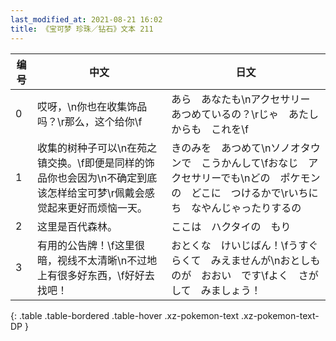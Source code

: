 ```yaml
---
last_modified_at: 2021-08-21 16:02
title: 《宝可梦 珍珠／钻石》文本 211
---
```

| 编号 | 中文 | 日文 |
| ---- | ---- | ---- |
| 0 | 哎呀，\n你也在收集饰品吗？\r那么，这个给你\f | あら　あなたも\nアクセサリー　あつめているの？\rじゃ　あたしからも　これを\f |
| 1 | 收集的树种子可以\n在苑之镇交换。\f即便是同样的饰品你也会因为\n不确定到底该怎样给宝可梦\r佩戴会感觉起来更好而烦恼一天。 | きのみを　あつめて\nソノオタウンで　こうかんして\fおなじ　アクセサリーでも\nどの　ポケモンの　どこに　つけるかで\rいちにち　なやんじゃったりするの |
| 2 | 这里是百代森林。 | ここは　ハクタイの　もり |
| 3 | 有用的公告牌！\f这里很暗，视线不太清晰\n不过地上有很多好东西，\f好好去找吧！ | おとくな　けいじばん！\fうすぐらくて　みえませんが\nおとしものが　おおい　です\fよく　さがして　みましょう！ |
{: .table .table-bordered .table-hover .xz-pokemon-text .xz-pokemon-text-DP }